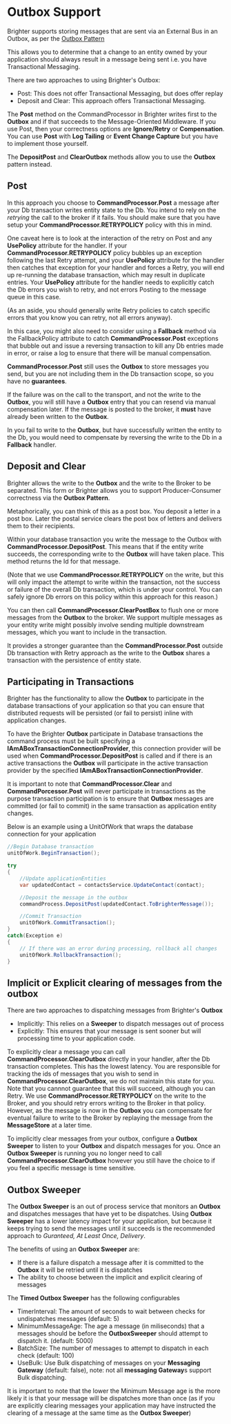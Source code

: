 # Outbox Support

Brighter supports storing messages that are sent via an External Bus in an Outbox, as per the [Outbox Pattern](/contents/OutboxPattern.md)

This allows you to determine that a change to an entity owned by your application should always result in a message being sent i.e. you have Transactional Messaging.

There are two approaches to using Brighter's Outbox:

* Post: This does not offer Transactional Messaging, but does offer replay
* Deposit and Clear: This approach offers Transactional Messaging.

The **Post** method on the CommandProcessor in Brighter writes first to the **Outbox** and if that succeeds to the Message-Oriented Middleware. If you use Post, then your correctness options are **Ignore/Retry** or **Compensation**. You can use **Post** with **Log Tailing** or **Event Change Capture** but you have to implement those yourself.

The **DepositPost** and **ClearOutbox** methods allow you to use the **Outbox** pattern instead.

## Post

In this approach you choose to **CommandProcessor.Post** a message after your Db transaction writes entity state to the Db. You intend to rely on the *retrying* the call to the broker if it fails. You should make sure that you have setup your **CommandProcessor.RETRYPOLICY** policy with this in mind.

One caveat here is to look at the interaction of the retry on Post and any **UsePolicy** attribute for the handler. If your **CommandProcessor.RETRYPOLICY** policy bubbles up an exception following the last Retry attempt, and your **UsePolicy** attribute for the handler then catches that exception for your handler and forces a Retry, you will end up re-running the database transaction, which may result in duplicate entries. Your **UsePolicy** attribute for the handler needs to explicitly catch the Db errors you wish to retry, and not errors Posting to the message queue in this case.

(As an aside, you should generally write Retry policies to catch specific errors that you know you can retry, not all errors anyway).

In this case, you might also need to consider using a **Fallback** method via the FallbackPolicy attribute to catch **CommandProcessor.Post** exceptions that bubble out and issue a reversing transaction to kill any Db entries made
in error, or raise a log to ensure that there will be manual compensation.

**CommandProcessor.Post** still uses the **Outbox** to store messages you send, but you are not including them in the Db transaction scope, so you have no **guarantees**.

If the failure was on the call to the transport, and not the write to the **Outbox**, you will still have a **Outbox** entry that you can resend via manual compensation later. If the message is posted to the
broker, it **must** have already been written to the **Outbox**.

In you fail to write to the **Outbox**, but have successfully written the entity to the Db, you would need to compensate by reversing the write to the Db in a **Fallback** handler.

## Deposit and Clear

Brighter allows the write to the **Outbox** and the write to the Broker to be separated. This form or Brighter allows you to support Producer-Consumer correctness via the **Outbox Pattern**.

Metaphorically, you can think of this as a post box. You deposit a letter in a post box. Later the postal service clears the post box of letters and delivers them to their recipients.

Within your database transaction you write the message to the Outbox with **CommandProcessor.DepositPost**. This means that if the entity write succeeds, the corresponding write to the **Outbox** will have
taken place. This method returns the Id for that message.

(Note that we use **CommandProcessor.RETRYPOLICY** on the write, but this will only impact the attempt to write within the transaction, not the success or failure of the overall Db transaction, which is under
your control. You can safely ignore Db errors on this policy within this approach for this reason.)

You can then call **CommandProcessor.ClearPostBox** to flush one or more messages from the **Outbox** to the broker. We support multiple messages as your entity write might possibly involve sending multiple downstream messages, which you want to include in the transaction. 

It provides a stronger guarantee than the **CommandProcessor.Post** outside Db transaction with Retry approach as the write to the **Outbox** shares a transaction with the persistence of entity state.


## Participating in Transactions

Brighter has the functionality to allow the  **Outbox** to participate in the database transactions of your application so that you can ensure that distributed requests will be persisted (or fail to persist) inline with application changes.

To have the Brighter **Outbox** participate in Database transactions the command process must be built specifying a **IAmABoxTransactionConnectionProvider**, this connection provider will be used when **CommandProcessor.DepositPost** is called and if there is an active transactions the **Outbox** will participate in the active transaction provider by the specified **IAmABoxTransactionConnectionProvider**.  

It is important to note that **CommandProcessor.Clear** and **CommandPorcessor.Post** will never participate in transactions as the purpose transaction participation is to ensure that **Outbox** messages are committed (or fail to commit) in the same transaction as application entity changes.

Below is an example using a UnitOfWork that wraps the database connection for your application
``` csharp
//Begin Database transaction
unitOfWork.BeginTransaction();

try
{
    //Update applicationEntities
    var updatedContact = contactsService.UpdateContact(contact);

    //Deposit the message in the outbox
    commandProcess.DepositPost(updatedContact.ToBrighterMessage());

    //Commit Transaction
    unitOfWork.CommitTransaction();
}
catch(Exception e)
{
    // If there was an error during processing, rollback all changes
    unitOfWork.RollbackTransaction();
}
```

## Implicit or Explicit clearing of messages from the outbox

There are two approaches to dispatching messages from Brighter's **Outbox**
  * Implicitly: This relies on a **Sweeper** to dispatch messages out of process
  * Explicitly: This ensures that your message is sent sooner but will processing time to your application code.
  
To explicitly clear a message you can call **CommandProcessor.ClearOutbox** directly in your handler, after the Db transaction completes. This has the lowest latency. You are responsible for tracking the ids of messages that you wish to send in **CommandProcessor.ClearOutbox**, we do not maintain this state for you. Note that you cannnot guarantee that this will succeed, although you can Retry. We use **CommandProcessor.RETRYPOLICY** on the write to the Broker, and you should retry errors writing to the Broker in that policy. However, as the message is now in the **Outbox** you can compensate for eventual failure to write to the Broker by replaying the message from the **MessageStore** at a later time.

To implicitly clear messages from your outbox, configure a **Outbox Sweeper** to listen to your **Outbox** and dispatch messages for you.  Once an **Outbox Sweeper** is running you no longer need to call **CommandProcessor.ClearOutbox** however you still have the choice to if you feel a specific message is time sensitive.

## Outbox Sweeper

The **Outbox Sweeper** is an out of process service that monitors an **Outbox** and dispatches messages that have yet to be dispatches. Using **Outbox Sweeper** has a lower latency impact for your application, but because it keeps trying to send the messages until it succeeds is the recommended approach to *Guranteed, At Least Once, Delivery*.

The benefits of using an **Outbox Sweeper** are:
  * If there is a failure dispatch a message after it is committed to the **Outbox** it will be retried until it is dispatches
  * The ability to choose between the implicit and explicit clearing of messages

The **Timed Outbox Sweeper** has the following configurables
  * TimerInterval: The amount of seconds to wait between checks for undispatches messages (default: 5)
  * MinimumMessageAge: The age a message (in miliseconds) that a messages should be before the **OutboxSweeper** should attempt to dispatch it. (default: 5000)
  * BatchSize: The number of messages to attempt to dispatch in each check (default: 100)
  * UseBulk: Use Bulk dispatching of messages on your **Messaging Gateway** (default: false), note: not all **messaging Gateway**s support Bulk dispatching.

It is important to note that the lower the Minimum Message age is the more likely it is that your message will be dispatches more than once (as if you are explicitly clearing messages your application may have instructed the clearing of a message at the same time as the **Outbox Sweeper**)
